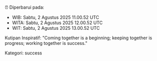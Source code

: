 ⏰ Diperbarui pada:
- WIB: Sabtu, 2 Agustus 2025 11.00.52 UTC
- WITA: Sabtu, 2 Agustus 2025 12.00.52 UTC
- WIT: Sabtu, 2 Agustus 2025 13.00.52 UTC

Kutipan Inspiratif:
"Coming together is a beginning; keeping together is progress; working together is success."


Kategori: success

